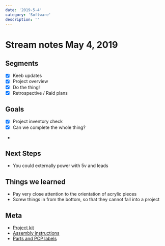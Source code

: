 ```yaml
---
date: '2019-5-4'
category: 'Software'
description: ''
---
```


# Stream notes May 4, 2019

## Segments

- [x] Keeb updates
- [x] Project overview
- [x] Do the thing!
- [x] Retrospective / Raid plans

## Goals

- [x] Project inventory check
- [x] Can we complete the whole thing?
-

## Next Steps

- You could externally power with 5v and leads

## Things we learned

- Pay very close attention to the orientation of acrylic pieces
- Screw things in from the bottom, so that they cannot fall into a project

## Meta

- [Project kit](https://www.amazon.com/gp/product/B076BNGLHS/ref=ppx_od_dt_b_asin_title_s01?ie=UTF8&psc=1)
- [Assembly instructions](http://attach01.oss-us-west-1.aliyuncs.com/IC/DIY-Manual/12489.pdf)
- [Parts and PCP labels](http://www.icstation.com/colorful-glittering-five-pointed-star-shaped-pentagram-design-water-light-flashing-lamp-with-acrylic-shell-p-12489.html)
